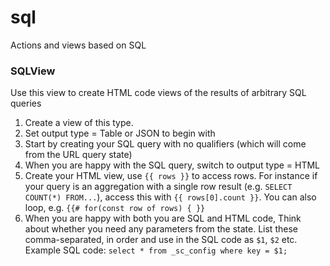 # sql

Actions and views based on SQL

### SQLView

Use this view to create HTML code views of the results of arbitrary SQL queries

1. Create a view of this type.
2. Set output type = Table or JSON to begin with
3. Start by creating your SQL query with no qualifiers (which will come from the URL query state)
4. When you are happy with the SQL query, switch to output type = HTML
5. Create your HTML view, use `{{ rows }}` to access rows. For instance if your query is an aggregation with a single row result (e.g. `SELECT COUNT(*) FROM...`), access this with `{{ rows[0].count }}`. You can also loop, e.g. `{{# for(const row of rows) { }}`
6. When you are happy with both you are SQL and HTML code, Think about whether you need any parameters from the state. List these comma-separated, in order and use in the SQL code as `$1`, `$2` etc. Example SQL code: `select * from _sc_config where key = $1;`
